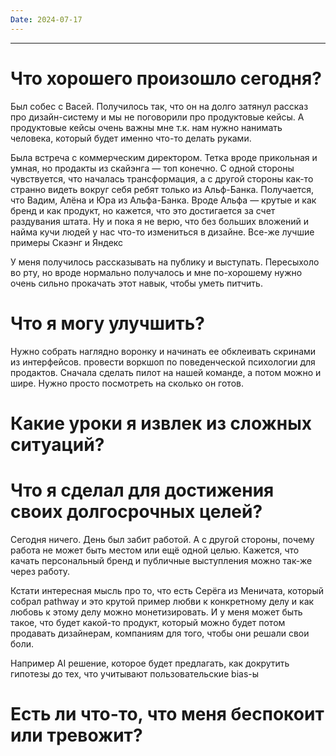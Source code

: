```yaml
---
Date: 2024-07-17
---
```

---
# Что хорошего произошло сегодня?
Был собес с Васей. Получилось так, что он на долго затянул рассказ про дизайн-систему и мы не поговорили про продуктовые кейсы. А продуктовые кейсы очень важны мне т.к. нам нужно нанимать человека, который будет именно что-то делать руками.

Была встреча с коммерческим директором. Тетка вроде прикольная и умная, но продакты из скайэнга — топ конечно. 
С одной стороны чувствуется, что началась трансформация, а с другой стороны как-то странно видеть вокруг себя ребят только из Альф-Банка. Получается, что Вадим, Алёна и Юра из Альфа-Банка. Вроде Альфа — крутые и как бренд и как продукт, но кажется, что это достигается за счет раздувания штата. 
Ну и пока я не верю, что без больших вложений и найма кучи людей у нас что-то измениться в дизайне. Все-же лучшие примеры Скаэнг и Яндекс

У меня получилось рассказывать на публику и выступать. Пересыхоло во рту, но вроде нормально получалось и мне по-хорошему нужно очень сильно прокачать этот навык, чтобы уметь питчить. 

# Что я могу улучшить?
Нужно собрать наглядно воронку и начинать ее обклеивать скринами из интерфейсов. 
провести воркшоп по поведенческой психологии для продактов. Сначала сделать пилот на нашей команде, а потом можно и шире. 
Нужно просто посмотреть на сколько он готов.

# Какие уроки я извлек из сложных ситуаций?



# Что я сделал для достижения своих долгосрочных целей?

Сегодня ничего. День был забит работой. 
А с другой стороны, почему работа не может быть местом или ещё одной целью. Кажется, что качать персональный бренд и публичные выступления можно так-же через работу. 

Кстати интересная мысль про то, что есть Серёга из Меничата, который собрал pathway и это крутой пример любви к конкретному делу и как любовь к этому делу можно монетизировать. И у меня может быть такое, что будет какой-то продукт, который можно будет потом продавать дизайнерам, компаниям для того, чтобы они решали свои боли. 

Например AI решение, которое будет предлагать, как докрутить гипотезы до тех, что учитывают пользовательские bias-ы 



# Есть ли что-то, что меня беспокоит или тревожит?







